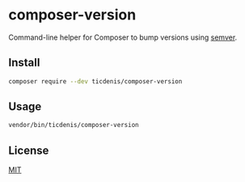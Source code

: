 # composer-version

Command-line helper for Composer to bump versions using [semver](http://semver.org/).

## Install

```bash
composer require --dev ticdenis/composer-version
```

## Usage

```bash
vendor/bin/ticdenis/composer-version
```

## License

[MIT](/LICENSE)